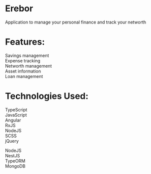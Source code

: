 # Erebor  
Application to manage your personal finance and track your networth 

# Features:
Savings management  
Expense tracking  
Networth management  
Asset information  
Loan management

# Technologies Used:

TypeScript  
JavaScript  
Angular  
RxJS  
NodeJS  
SCSS  
jQuery

NodeJS  
NestJS  
TypeORM  
MongoDB  

